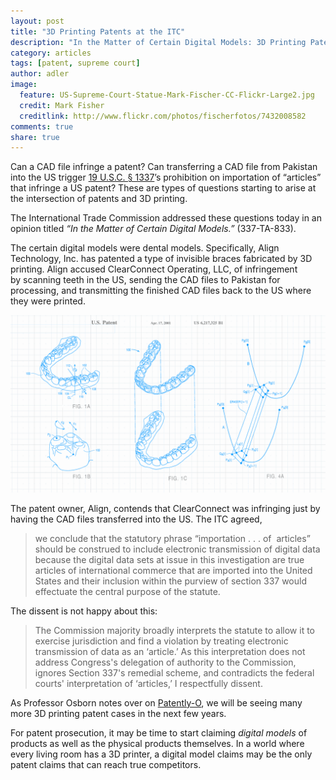 ```yaml
---
layout: post
title: "3D Printing Patents at the ITC"
description: "In the Matter of Certain Digital Models: 3D Printing Patents at the ITC."
category: articles
tags: [patent, supreme court]
author: adler
image:
  feature: US-Supreme-Court-Statue-Mark-Fischer-CC-Flickr-Large2.jpg
  credit: Mark Fisher
  creditlink: http://www.flickr.com/photos/fischerfotos/7432008582
comments: true
share: true
---
```



Can a CAD file infringe a patent? Can transferring a CAD file from Pakistan into the US trigger <a href="http://www.law.cornell.edu/uscode/text/19/1337" target="_blank">19 U.S.C. § 1337</a>’s prohibition on importation of “articles” that infringe a US patent? These are types of questions starting to arise at the intersection of patents and 3D printing. <!--more-->

The International Trade Commission addressed these questions today in an opinion titled *“In the Matter of Certain Digital Models.”* (337-TA-833).

The certain digital models were dental models. Specifically, Align Technology, Inc. has patented a type of invisible braces fabricated by 3D printing. Align accused ClearConnect Operating, LLC, of infringement by scanning teeth in the US, sending the CAD files to Pakistan for processing, and transmitting the finished CAD files back to the US where they were printed.

<img class="big-image" src="/../images/Incrementally-Moving-Teeth-Patent.png" alt="3D Printing Patent for Teeth Alignment" />



The patent owner, Align, contends that ClearConnect was infringing just by having the CAD files transferred into the US. The ITC agreed,

<blockquote>we conclude that the statutory phrase “importation . . . of  articles” should be construed to include electronic transmission of digital data because the digital data sets at issue in this investigation are true articles of international commerce that are imported into the United States and their inclusion within the purview of section 337 would effectuate the central purpose of the statute.</blockquote>

The dissent is not happy about this:

<blockquote>The Commission majority broadly interprets the statute to allow it to exercise jurisdiction and find a violation by treating electronic transmission of data as an ‘article.’ As this interpretation does not address Congress's delegation of authority to the Commission, ignores Section 337's remedial scheme, and contradicts the federal courts' interpretation of ‘articles,’ I respectfully dissent.</blockquote>

As Professor Osborn notes over on <a href="http://patentlyo.com/patent/2014/04/digital-patent-infringement.html" target="_blank">Patently-O</a>, we will be seeing many more 3D printing patent cases in the next few years.

For patent prosecution, it may be time to start claiming <em>digital models</em> of products as well as the physical products themselves. In a world where every living room has a 3D printer, a digital model claims may be the only patent claims that can reach true competitors.